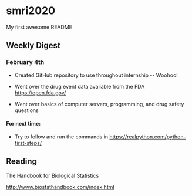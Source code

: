 # smri2020

My first awesome README

## Weekly Digest

### February 4th

* Created GitHub repository to use throughout internship -- Woohoo!

* Went over the drug event data available from the FDA https://open.fda.gov/

* Went over basics of computer servers, programming, and drug safety questions

#### For next time:

* Try to follow and run the commands in https://realpython.com/python-first-steps/

## Reading

The Handbook for Biological Statistics

http://www.biostathandbook.com/index.html


